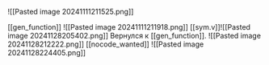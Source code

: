 ![[Pasted image 20241111211525.png]]

[[gen_function]]
![[Pasted image 20241111211918.png]]
[[sym.v]]![[Pasted image 20241128205402.png]]
Вернулся к [[gen_function]].
![[Pasted image 20241128212222.png]]
[[nocode_wanted]] ![[Pasted image 20241128224405.png]]
